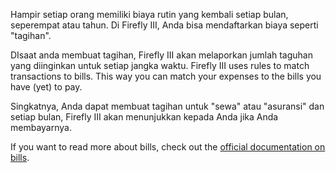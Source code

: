 Hampir setiap orang memiliki biaya rutin yang kembali setiap bulan, seperempat atau tahun. Di Firefly III, Anda bisa mendaftarkan biaya seperti "tagihan".

DIsaat anda membuat tagihan, Firefly III akan melaporkan jumlah taguhan yang diinginkan untuk setiap jangka waktu. Firefly III uses rules to match transactions to bills. This way you can match your expenses to the bills you have (yet) to pay.

Singkatnya, Anda dapat membuat tagihan untuk "sewa" atau "asuransi" dan setiap bulan, Firefly III akan menunjukkan kepada Anda jika Anda membayarnya.

If you want to read more about bills, check out the [official documentation on bills](https://firefly-iii.readthedocs.io/en/latest/advanced/bills.html).